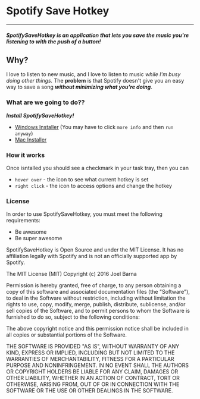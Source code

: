 # Spotify Save Hotkey
---

##### SpotifySaveHotkey is an application that lets you save the music you're listening to with the push of a button!

## Why?
I love to listen to new music, and I love to listen to music *while I'm busy doing other things.* The **problem** is that Spotify doesn't give you an easy way to save a song ***without minimizing what you're doing***.

### What are we going to do??
***Install SpotifySaveHotkey!***
* [Windows Installer](https://github.com/JBarna/SpotifySaveHotkey/releases/download/v1.0/SpotifySaveHotkey_WindowsInstaller.EXE) (You may have to click `more info` and then `run anyway`)
* [Mac Installer](https://github.com/JBarna/SpotifySaveHotkey/wiki/Mac-Installation)

### How it works
Once isntalled you should see a checkmark in your task tray, then you can 
* `hover over` - the icon to see what current hotkey is set
* `right click` - the icon to access options and change the hotkey

### License 
In order to use SpotifySaveHotkey, you must meet the following requirements:

- Be awesome
- Be super awesome

SpotifySaveHotkey is Open Source and under the MIT License.
It has no affiliation legally with Spotify and is not an officially supported app by Spotify.

The MIT License (MIT)
Copyright (c) 2016 Joel Barna

Permission is hereby granted, free of charge, to any person obtaining a copy of this software and associated documentation files (the "Software"), to deal in the Software without restriction, including without limitation the rights to use, copy, modify, merge, publish, distribute, sublicense, and/or sell copies of the Software, and to permit persons to whom the Software is furnished to do so, subject to the following conditions:

The above copyright notice and this permission notice shall be included in all copies or substantial portions of the Software.

THE SOFTWARE IS PROVIDED "AS IS", WITHOUT WARRANTY OF ANY KIND, EXPRESS OR IMPLIED, INCLUDING BUT NOT LIMITED TO THE WARRANTIES OF MERCHANTABILITY, FITNESS FOR A PARTICULAR PURPOSE AND NONINFRINGEMENT. IN NO EVENT SHALL THE AUTHORS OR COPYRIGHT HOLDERS BE LIABLE FOR ANY CLAIM, DAMAGES OR OTHER LIABILITY, WHETHER IN AN ACTION OF CONTRACT, TORT OR OTHERWISE, ARISING FROM, OUT OF OR IN CONNECTION WITH THE SOFTWARE OR THE USE OR OTHER DEALINGS IN THE SOFTWARE.
